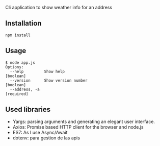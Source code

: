 Cli application to show weather info for an address

## Installation

```npm install```

## Usage

```
$ node app.js
Options:
  --help         Show help                                             [boolean]
  --version      Show version number                                   [boolean]
  --address, -a                                                       [required]
```

## Used libraries
- Yargs: parsing arguments and generating an elegant user interface.
- Axios: Promise based HTTP client for the browser and node.js
- ES7: As I use Async/Await
- dotenv: para gestion de las apis
